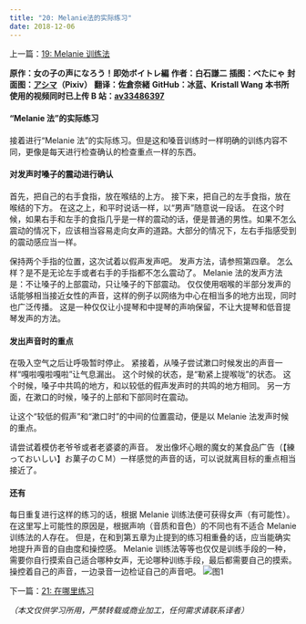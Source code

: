 ```yaml
---
title: "20: Melanie法的实际练习"
date: 2018-12-06
---
```


上一篇：[19: Melanie 训练法](19.md)

**原作：女の子の声になろう！即効ボイトレ編**
**作者：白石謙二**
**插图：べたにゃ**
**封面图：[アシマ](https://www.pixiv.net/users/2642047)（Pixiv）**
**翻译：佐倉奈緒**
**GitHub：冰蓝、Kristall Wang**
**本书所使用的视频同时已上传 B 站：[av33486397](https://www.bilibili.com/video/av33486397)**

#### “Melanie 法”的实际练习

接着进行“Melanie 法”的实际练习。但是这和嗓音训练时一样明确的训练内容不同，更像是每天进行检查确认的检查重点一样的东西。

#### 对发声时嗓子的震动进行确认

首先，把自己的右手食指，放在喉结的上方。
接下来，把自己的左手食指，放在喉结的下方。
在这之上，和平时说话一样，以“男声”随意说一段话。
在这个时候，如果右手和左手的食指几乎是一样的震动的话，便是普通的男性。如果不怎么震动的情况下，应该相当容易走向女声的道路。大部分的情况下，左右手指感受到的震动感应当一样。

保持两个手指的位置，这次试着以假声发声吧。
发声方法，请参照第四章。
怎么样？是不是无论左手或者右手的手指都不怎么震动了。
Melanie 法的发声方法是：不让嗓子的上部震动，只让嗓子的下部震动。
仅仅使用咽喉的半部分发声的话能够相当接近女性的声音，这样的例子以网络为中心在相当多的地方出现，同时也广泛传播。
这是一种仅仅让小提琴和中提琴的声响保留，不让大提琴和低音提琴发声的方法。

#### 发出声音时的重点

在吸入空气之后让呼吸暂时停止。
紧接着，从嗓子尝试漱口时候发出的声音一样“嘎啦嘎啦嘎啦”让气息漏出。
这个时候的状态，是“勒紧上提喉咙”的状态。
这个时候，嗓子中共鸣的地方，和以较低的假声发声时的共鸣的地方相同。
另一方面，在漱口的时候，嗓子的上部和下部同时在震动。

让这个“较低的假声”和“漱口时”的中间的位置震动，便是以 Melanie 法发声时候的重点。

请尝试着模仿老爷爷或者老婆婆的声音。
发出像坏心眼的魔女的某食品广告（【練っておいしい】お菓子のＣＭ）一样感觉的声音的话，可以说就离目标的重点相当接近了。

#### 还有

每日重复进行这样的练习的话，根据 Melanie 训练法便可获得女声（有可能性）。在这里写上可能性的原因是，根据声响（音质和音色）的不同也有不适合 Melanie 训练法的人存在。
但是，在和到第五章为止提到的练习相重叠的话，应当能确实地提升声音的自由度和操控感。
Melanie 训练法等等也仅仅是训练手段的一种，需要你自行摸索自己适合哪种女声，无论哪种训练手段，最后都需要自己的摸索。
操控着自己的声音，一边录音一边检证自己的声音吧。
![图1](/img/20/1.png)

下一篇：[21: 在哪里练习](21.md)

_（本文仅供学习所用，严禁转载或商业加工，任何需求请联系译者）_
